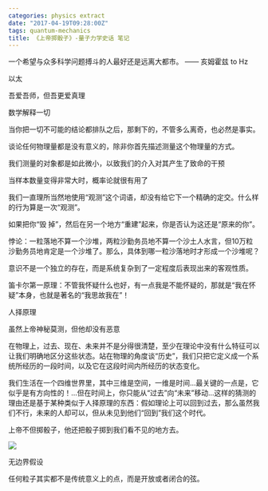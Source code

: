 ```yaml
---
categories: physics extract
date: "2017-04-19T09:28:00Z"
tags: quantum-mechanics
title: 《上帝掷骰子》-量子力学史话 笔记
---
```


一个希望与众多科学问题搏斗的人最好还是远离大都市。 —— 亥姆霍兹 to Hz
<!--more-->

以太

吾爱吾师，但吾更爱真理

数学解释一切

当你把一切不可能的结论都排队之后，那剩下的，不管多么离奇，也必然是事实。

谈论任何物理量都是没有意义的，除非你首先描述测量这个物理量的方式。

我们测量的对象都是如此微小，以致我们的介入对其产生了致命的干预

当样本数量变得非常大时，概率论就很有用了

我们一直理所当然地使用“观测”这个词语，却没有给它下一个精确的定交。什么样的行为算是一次“观测”。

如果把你“毁 掉”，然后在另一个地方“重建”起来，你是否认为这还是“原来的你”。

悖论：一粒落地不算一个沙堆，两粒沙勤务员地不算一个沙土人水言，但10万粒沙勤务员地肯定是一个沙堆了。那么，具体到哪一粒沙落地时才形成一个沙堆呢？

意识不是一个独立的存在，而是系统复杂到了一定程度后表现出来的客观性质。

笛卡尔第一原理：不管我怀疑什么也好，有一点我是不能怀疑的，那就是“我在怀疑”本身，也就是著名的“我思故我在”！

人择原理

虽然上帝神秘莫测，但他却没有恶意

在物理上，过去、现在、未来并不是分得很清楚，至少在理论中没有什么特征可以让我们明确地区分这些状态。站在物理的角度谈“历史”，我们只把它定义成一个系统所经历的一段时间，以及它在这段时间内所经历的状态变化。

我们生活在一个四维世界里，其中三维是空间，一维是时间...最关键的一点是，它似乎是有方向性的！...但在时间上，你只能从“过去”向“未来”移动...这样的猜测的理由还是基于某种类似于人择原理的东西：假如理论上可以回到过去，那么虽然我们不行，未来的人却可以，但从未见到他们“回到”我们这个时代。

上帝不但掷骰子，他还把骰子掷到我们看不见的地方去。

![](media/14923200193751/IMG_0814.JPG)

无边界假设

任何粒子其实都不是传统意义上的点，而是开放或者闭合的弦。


